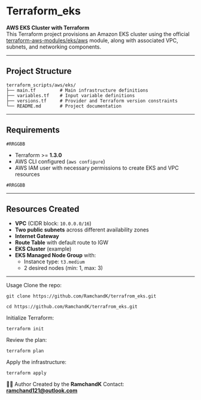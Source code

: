 # **Terraform_eks**

**AWS EKS Cluster with Terraform**  
This Terraform project provisions an Amazon EKS cluster using the official [terraform-aws-modules/eks/aws](https://github.com/terraform-aws-modules/terraform-aws-eks) module, along with associated VPC, subnets, and networking components.

---

## **Project Structure**
```
terraform_scripts/aws/eks/
├── main.tf         # Main infrastructure definitions
├── variables.tf    # Input variable definitions
├── versions.tf     # Provider and Terraform version constraints
└── README.md       # Project documentation
```

---

## **Requirements**
`#RRGGBB`

- Terraform >= **1.3.0**
- AWS CLI configured (`aws configure`)
- AWS IAM user with necessary permissions to create EKS and VPC resources

`#RRGGBB`

---

## **Resources Created**

- **VPC** (CIDR block: `10.0.0.0/16`)
- **Two public subnets** across different availability zones
- **Internet Gateway**
- **Route Table** with default route to IGW
- **EKS Cluster** (example)
- **EKS Managed Node Group** with:
  - Instance type: `t3.medium`
  - 2 desired nodes (min: 1, max: 3)

---

Usage
Clone the repo:
```
git clone https://github.com/RamchandK/terrafrom_eks.git

cd https://github.com/RamchandK/terrafrom_eks.git
```

Initialize Terraform:
```
terraform init
```
Review the plan:
```
terraform plan
```
Apply the infrastructure:
```
terraform apply
```
👨‍💻 Author
Created by the **RamchandK**
Contact: **ramchand121@outlook.com**
